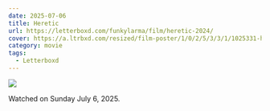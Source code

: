 ```yaml
---
date: 2025-07-06
title: Heretic
url: https://letterboxd.com/funkylarma/film/heretic-2024/
cover: https://a.ltrbxd.com/resized/film-poster/1/0/2/5/3/3/1/1025331-heretic-2024-0-600-0-900-crop.jpg?v=c79c5c8121
category: movie
tags:
  - Letterboxd
---
```


![](https://a.ltrbxd.com/resized/film-poster/1/0/2/5/3/3/1/1025331-heretic-2024-0-600-0-900-crop.jpg?v=c79c5c8121)

Watched on Sunday July 6, 2025.

